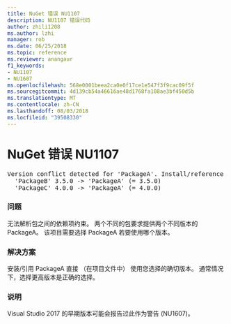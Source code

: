 ```yaml
---
title: NuGet 错误 NU1107
description: NU1107 错误代码
author: zhili1208
ms.author: lzhi
manager: rob
ms.date: 06/25/2018
ms.topic: reference
ms.reviewer: anangaur
f1_keywords:
- NU1107
- NU1607
ms.openlocfilehash: 568e0001beea2ca0e0f17ce1e547f3f9cac09f5f
ms.sourcegitcommit: 4d139cb54a46616ae48d1768fa108ae3bf450d5b
ms.translationtype: MT
ms.contentlocale: zh-CN
ms.lasthandoff: 08/03/2018
ms.locfileid: "39508330"
---
```

# <a name="nuget-error-nu1107"></a>NuGet 错误 NU1107

<pre>Version conflict detected for 'PackageA'. Install/reference 'PackageA' v4.0.0 directly to resolve this issue.<br/>  'PackageB' 3.5.0 -> 'PackageA' (= 3.5.0)<br/>  'PackageC' 4.0.0 -> 'PackageA' (= 4.0.0)</pre>

### <a name="issue"></a>问题
无法解析包之间的依赖项约束。 两个不同的包要求提供两个不同版本的 PackageA。 该项目需要选择 PackageA 若要使用哪个版本。

### <a name="solution"></a>解决方案
安装/引用 PackageA 直接 （在项目文件中） 使用您选择的确切版本。
通常情况下，选择更高版本是正确的选择。

### <a name="note"></a>说明
Visual Studio 2017 的早期版本可能会报告过此作为警告 (NU1607)。
